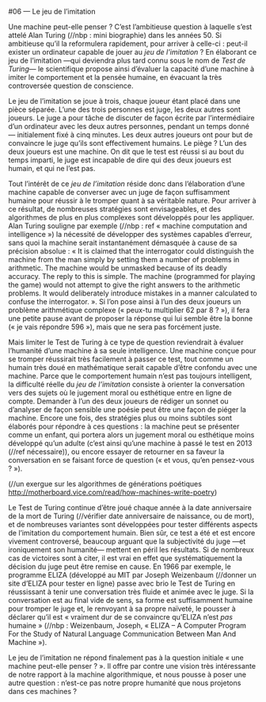 #06 — Le jeu de l’imitation


Une machine peut-elle penser ?
C’est l’ambitieuse question à laquelle s’est attelé Alan Turing (//nbp : mini biographie) dans les années 50. Si ambitieuse qu’il la reformulera rapidement, pour arriver à celle-ci : peut-il exister un ordinateur capable de jouer au *jeu de l’imitation* ?
En élaborant ce jeu de l’imitation —qui deviendra plus tard connu sous le nom de *Test de Turing*— le scientifique propose ainsi d’évaluer la capacité d’une machine à imiter le comportement et la pensée humaine, en évacuant la très controversée question de conscience.

Le jeu de l’imitation se joue à trois, chaque joueur étant placé dans une pièce séparée. L’une des trois personnes est juge, les deux autres sont joueurs. Le juge a pour tâche de discuter de façon écrite par l’intermédiaire d’un ordinateur avec les deux autres personnes, pendant un temps donné — initialement fixé à cinq minutes. Les deux autres joueurs ont pour but de convaincre le juge qu’ils sont effectivement humains. 
Le piège ? L’un des deux joueurs est une machine. 
On dit que le test est réussi si au bout du temps imparti, le juge est incapable de dire qui des deux joueurs est humain, et qui ne l’est pas.

Tout l’intérêt de ce *jeu de l’imitation* réside donc dans l’élaboration d’une machine capable de converser avec un juge de façon suffisamment humaine pour réussir à le tromper quant à sa véritable nature. 
Pour arriver à ce résultat, de nombreuses stratégies sont envisageables, et des algorithmes de plus en plus complexes sont développés pour les appliquer. Alan Turing souligne par exemple (//nbp : ref « machine computation and intelligence ») la nécessité de développer des systèmes capables d’erreur, sans quoi la machine serait instantanément démasquée à cause de sa précision absolue : « It is claimed that the interrogator could distinguish the machine from the man simply by setting them a number of problems in arithmetic. The machine would be unmasked because of its deadly accuracy. The reply to this is simple. The machine (programmed for playing the game) would not attempt to give the right answers to the arithmetic problems. It would deliberately introduce mistakes in a manner calculated to confuse the interrogator. ».
Si l’on pose ainsi à l’un des deux joueurs un problème arithmétique complexe (« peux-tu multiplier 62 par 8 ? »), il fera une petite pause avant de proposer la réponse qui lui semble être la bonne (« je vais répondre 596 »), mais que ne sera pas forcément juste.

Mais limiter le Test de Turing à ce type de question reviendrait à évaluer l’humanité d’une machine à sa seule intelligence. Une machine conçue pour se tromper réussirait très facilement à passer ce test, tout comme un humain très doué en mathématique serait capable d’être confondu avec une machine. 
Parce que le comportement humain n’est pas toujours intelligent, la difficulté réelle du *jeu de l’imitation* consiste à orienter la conversation vers des sujets où le jugement moral ou esthétique entre en ligne de compte. Demander à l’un des deux joueurs de rédiger un sonnet ou d’analyser de façon sensible une poésie peut être une façon de piéger la machine. 
Encore une fois, des stratégies plus ou moins subtiles sont élaborés pour répondre à ces questions : la machine peut se présenter comme un enfant, qui portera alors un jugement moral ou esthétique moins développé qu’un adulte (c’est ainsi qu’une machine à passé le test en 2013 (//ref nécessaire)), ou encore essayer de retourner en sa faveur la conversation en se faisant force de question (« et vous, qu’en pensez-vous ? »).

(//un exergue sur les algorithmes de générations poétiques http://motherboard.vice.com/read/how-machines-write-poetry)

Le Test de Turing continue d’être joué chaque année à la date anniversaire de la mort de Turing (//vérifier date anniversaire de naissance, ou de mort), et de nombreuses variantes sont développées pour tester différents aspects de l’imitation du comportement humain.
Bien sûr, ce test a été et est encore vivement controversé, beaucoup arguant que la subjectivité du juge —et ironiquement son humanité— mettent en péril les résultats. Si de nombreux cas de victoires sont à citer, il est vrai en effet que systématiquement la décision du juge peut être remise en cause.
En 1966 par exemple, le programme ELIZA (développé au MIT par Joseph Weizenbaum (//donner un site d’ELIZA pour tester en ligne) passe avec brio le Test de Turing en réussissant à tenir une conversation très fluide et animée avec le juge. Si la conversation est au final vide de sens, sa forme est suffisamment humaine pour tromper le juge et, le renvoyant à sa propre naïveté, le pousser à déclarer qu’il est « vraiment dur de se convaincre qu’ELIZA n’est *pas* humaine » (//nbp : Weizenbaum, Joseph, « ELIZA – A Computer Program For the Study of Natural Language Communication Between Man And Machine »).

Le jeu de l’imitation ne répond finalement pas à la question initiale « une machine peut-elle penser ? ». Il offre par contre une vision très intéressante de notre rapport à la machine algorithmique, et nous pousse à poser une autre question : n’est-ce pas notre propre humanité que nous projetons dans ces machines ?


